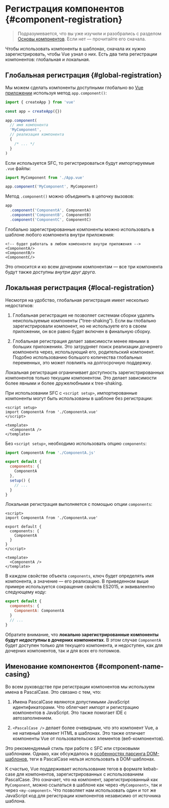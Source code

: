 # Регистрация компонентов {#component-registration}

<VueSchoolLink href="https://vueschool.io/lessons/vue-3-global-vs-local-vue-components" title="Free Vue.js Component Registration Lesson"/>

> Подразумевается, что вы уже изучили и разобрались с разделом [Основы компонентов](/guide/essentials/component-basics). Если нет — прочитайте его сначала.

Чтобы использовать компоненты в шаблонах, сначала их нужно зарегистрировать, чтобы Vue узнал о них. Есть два типа регистрации компонентов: глобальная и локальная.

## Глобальная регистрация {#global-registration}

Мы можем сделать компоненты доступными глобально во [Vue приложении](/guide/essentials/application.html) используя метод `app.component()`:

```js
import { createApp } from 'vue'

const app = createApp({})

app.component(
  // имя компонента
  'MyComponent',
  // реализация компонента
  {
    /* ... */
  }
)
```

Если используется SFC, то регистрироваться будут импортируемые `.vue` файлы:

```js
import MyComponent from './App.vue'

app.component('MyComponent', MyComponent)
```

Метод `.component()` можно объединить в цепочку вызовов:

```js
app
  .component('ComponentA', ComponentA)
  .component('ComponentB', ComponentB)
  .component('ComponentC', ComponentC)
```

Глобально зарегистрированные компоненты можно использовать в шаблоне любого компонента внутри приложения:

```vue-html
<!-- будет работать в любом компоненте внутри приложения -->
<ComponentA/>
<ComponentB/>
<ComponentC/>
```

Это относится и ко всем дочерним компонентам — все три компонента будут также доступны _внутри друг друга_.

## Локальная регистрация {#local-registration}

Несмотря на удобство, глобальная регистрация имеет несколько недостатков:

1. Глобальная регистрация не позволяет системам сборки удалять неиспользуемые компоненты ("tree-shaking"). Если вы глобально зарегистрировали компонент, но не используете его в своем приложении, он все равно будет включен в финальную сборку.

2. Глобальная регистрация делает зависимости менее явными в больших приложениях. Это затрудняет поиск реализации дочернего компонента через, использующий его, родительский компонент. Подобно использованию большого количества глобальных переменных, это может повлиять на долгосрочную поддержку.

Локальная регистрация ограничивает доступность зарегистрированных компонентов только текущим компонентом. Это делает зависимости более явными и более дружелюбными к tree-shaking.

<div class="composition-api">

При использовании SFC с `<script setup>`, импортированные компоненты могут быть использованы в шаблоне без регистрации:

```vue
<script setup>
import ComponentA from './ComponentA.vue'
</script>

<template>
  <ComponentA />
</template>
```

Без `<script setup>`, необходимо использовать опцию `components`:

```js
import ComponentA from './ComponentA.js'

export default {
  components: {
    ComponentA
  },
  setup() {
    // ...
  }
}
```

</div>
<div class="options-api">

Локальная регистрация выполняется с помощью опции `components`:

```vue
<script>
import ComponentA from './ComponentA.vue'

export default {
  components: {
    ComponentA
  }
}
</script>

<template>
  <ComponentA />
</template>
```

</div>

В каждом свойстве объекта `components`, ключ будет определять имя компонента, а значение — его реализацию. В приведенном выше примере используется сокращение свойств ES2015, и эквивалентно следующему коду:

```js
export default {
  components: {
    ComponentA: ComponentA
  }
  // ...
}
```

Обратите внимание, что **локально зарегистрированные компоненты будут _недоступны_ в дочерних компонентах**. В этом случае `ComponentA` будет доступен только для текущего компонента, и недоступен, как для дочерних компонентов, так и для всех его потомков.

## Именование компонентов {#component-name-casing}

Во всем руководстве при регистрации компонентов мы используем имена в PascalCase. Это связано с тем, что:

1. Имена PascalCase являются допустимыми JavaScript идентификаторами. Что облегчает импорт и регистрацию компонентов в JavaScript. Это также помогает IDE с автозаполнением.

2. `<PascalCase />` делает более очевидным, что это компонент Vue, а не нативный элемент HTML в шаблонах. Это также отличает компоненты Vue от пользовательских элементов (веб-компонентов).

Это рекомендуемый стиль при работе с SFC или строковыми шаблонами. Однако, как обсуждалось в [особенностях парсинга DOM-шаблонов](/guide/essentials/component-basics#dom-template-parsing-caveats), теги в PascalCase нельзя использовать в DOM-шаблонах.

К счастью, Vue поддерживает использование тегов в формате kebab-case для компонентов, зарегистрированных с использованием PascalCase. Это означает, что на компонент, зарегистрированный как `MyComponent`, можно ссылаться в шаблоне как через `<MyComponent>`, так и через `<my-component>`. Что позволяет нам использовать один и тот же JavaScript код для регистрации компонентов независимо от источника шаблона.
